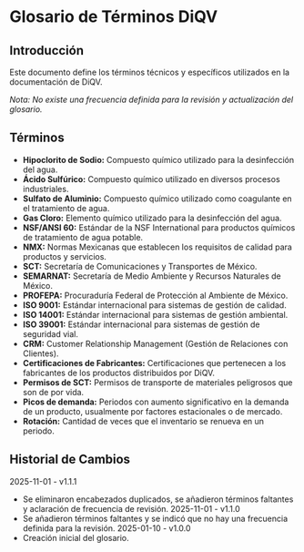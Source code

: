 # Glosario de Términos DiQV

## Introducción
Este documento define los términos técnicos y específicos utilizados en la documentación de DiQV.

*Nota: No existe una frecuencia definida para la revisión y actualización del glosario.*

## Términos

- **Hipoclorito de Sodio:** Compuesto químico utilizado para la desinfección del agua.
- **Ácido Sulfúrico:** Compuesto químico utilizado en diversos procesos industriales.
- **Sulfato de Aluminio:** Compuesto químico utilizado como coagulante en el tratamiento de agua.
- **Gas Cloro:** Elemento químico utilizado para la desinfección del agua.
- **NSF/ANSI 60:** Estándar de la NSF International para productos químicos de tratamiento de agua potable.
- **NMX:** Normas Mexicanas que establecen los requisitos de calidad para productos y servicios.
- **SCT:** Secretaría de Comunicaciones y Transportes de México.
- **SEMARNAT:** Secretaría de Medio Ambiente y Recursos Naturales de México.
- **PROFEPA:** Procuraduría Federal de Protección al Ambiente de México.
- **ISO 9001:** Estándar internacional para sistemas de gestión de calidad.
- **ISO 14001:** Estándar internacional para sistemas de gestión ambiental.
- **ISO 39001:** Estándar internacional para sistemas de gestión de seguridad vial.
- **CRM:** Customer Relationship Management (Gestión de Relaciones con Clientes).
- **Certificaciones de Fabricantes:** Certificaciones que pertenecen a los fabricantes de los productos distribuidos por DiQV.
- **Permisos de SCT:** Permisos de transporte de materiales peligrosos que son de por vida.
- **Picos de demanda:** Periodos con aumento significativo en la demanda de un producto, usualmente por factores estacionales o de mercado.
- **Rotación:** Cantidad de veces que el inventario se renueva en un periodo.

## Historial de Cambios
2025-11-01 - v1.1.1
- Se eliminaron encabezados duplicados, se añadieron términos faltantes y aclaración de frecuencia de revisión.
2025-11-01 - v1.1.0
- Se añadieron términos faltantes y se indicó que no hay una frecuencia definida para la revisión.
2025-01-10 - v1.0.0
- Creación inicial del glosario.